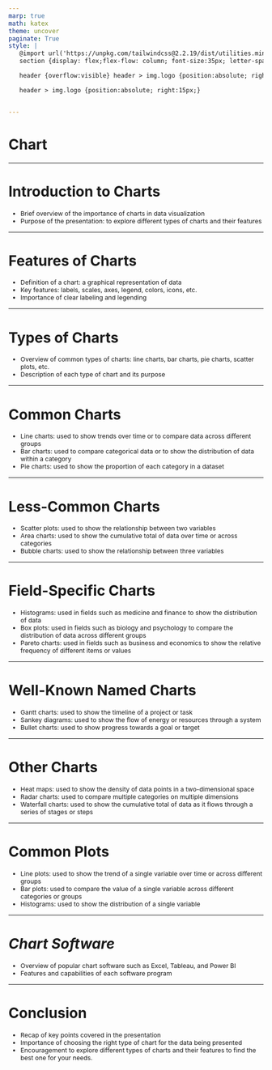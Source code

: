 ```yaml
---
marp: true
math: katex
theme: uncover
paginate: True
style: |
   @import url('https://unpkg.com/tailwindcss@2.2.19/dist/utilities.min.css');
   section {display: flex;flex-flow: column; font-size:35px; letter-spacing:1.4px;}

   header {overflow:visible} header > img.logo {position:absolute; right:15px;}

   header > img.logo {position:absolute; right:15px;}


---
```

<!-- backgroundColor: white -->
<!-- _class: lead -->

 # Chart

---
<style scoped>p,li {font-size:0.92em}</style>

 # Introduction to Charts

- Brief overview of the importance of charts in data visualization
- Purpose of the presentation: to explore different types of charts and their features

---
<style scoped>p,li {font-size:0.88em}</style>

 # Features of Charts
- Definition of a chart: a graphical representation of data
- Key features: labels, scales, axes, legend, colors, icons, etc.
- Importance of clear labeling and legending


---
<style scoped>p,li {font-size:0.92em}</style>

 # Types of Charts
- Overview of common types of charts: line charts, bar charts, pie charts, scatter plots, etc.
- Description of each type of chart and its purpose


---
<style scoped>p,li {font-size:0.88em}</style>

 # Common Charts
- Line charts: used to show trends over time or to compare data across different groups
- Bar charts: used to compare categorical data or to show the distribution of data within a category
- Pie charts: used to show the proportion of each category in a dataset


---
<style scoped>p,li {font-size:0.88em}</style>

 # Less-Common Charts
- Scatter plots: used to show the relationship between two variables
- Area charts: used to show the cumulative total of data over time or across categories
- Bubble charts: used to show the relationship between three variables


---
<style scoped>p,li {font-size:0.88em}</style>

 # Field-Specific Charts
- Histograms: used in fields such as medicine and finance to show the distribution of data
- Box plots: used in fields such as biology and psychology to compare the distribution of data across different groups
- Pareto charts: used in fields such as business and economics to show the relative frequency of different items or values


---
<style scoped>p,li {font-size:0.88em}</style>

 # Well-Known Named Charts

- Gantt charts: used to show the timeline of a project or task
- Sankey diagrams: used to show the flow of energy or resources through a system
- Bullet charts: used to show progress towards a goal or target

---
<style scoped>p,li {font-size:0.88em}</style>

 # Other Charts

- Heat maps: used to show the density of data points in a two-dimensional space
- Radar charts: used to compare multiple categories on multiple dimensions
- Waterfall charts: used to show the cumulative total of data as it flows through a series of stages or steps

---
<style scoped>p,li {font-size:0.88em}</style>

 # Common Plots
- Line plots: used to show the trend of a single variable over time or across different groups
- Bar plots: used to compare the value of a single variable across different categories or groups
- Histograms: used to show the distribution of a single variable


---
<style scoped>p,li {font-size:0.92em}</style>

 # _Chart Software_

- Overview of popular chart software such as Excel, Tableau, and Power BI
- Features and capabilities of each software program

---
<style scoped>p,li {font-size:0.88em}</style>

 # Conclusion
- Recap of key points covered in the presentation
- Importance of choosing the right type of chart for the data being presented
- Encouragement to explore different types of charts and their features to find the best one for your needs.
